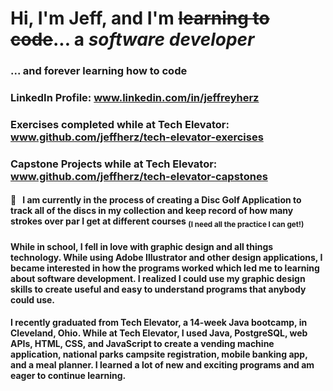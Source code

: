 
# Hi, I'm **Jeff**, and I'm ~~learning to code~~... a *_software developer_*
### ... and forever learning how to code
 
### LinkedIn Profile: www.linkedin.com/in/jeffreyherz
### Exercises completed while at Tech Elevator: www.github.com/jeffherz/tech-elevator-exercises
### Capstone Projects while at Tech Elevator: www.github.com/jeffherz/tech-elevator-capstones

#### 🥏  &nbsp; I am currently in the process of creating a Disc Golf Application to track all of the discs in my collection and keep record of how many strokes over par I get at different courses <sub>(I need all the practice I can get!)</sub>

#### While in school, I fell in love with graphic design and all things technology.  While using Adobe Illustrator and other design applications, I became interested in how the programs worked which led me to learning about software development.  I realized I could use my graphic design skills to create useful and easy to understand programs that anybody could use.  

#### I recently graduated from Tech Elevator, a 14-week Java bootcamp, in Cleveland, Ohio.  While at Tech Elevator, I used Java, PostgreSQL, web APIs, HTML, CSS, and JavaScript to create a vending machine application, national parks campsite registration, mobile banking app, and a meal planner. I learned a lot of new and exciting programs and am eager to continue learning.
<!--
**jeffherz/jeffherz** is a ✨ _special_ ✨ repository because its `README.md` (this file) appears on your GitHub profile.

Here are some ideas to get you started:

- 🔭 I’m currently working on ...
- 🌱 I’m currently learning ...
- 👯 I’m looking to collaborate on ...
- 🤔 I’m looking for help with ...
- 💬 Ask me about ...
- 📫 How to reach me: ...
- 😄 Pronouns: ...
- ⚡ Fun fact: ...
-->
